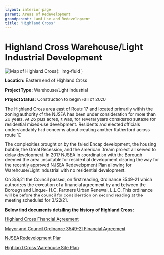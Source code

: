 ```yaml
---
layout: interior-page
parent: Areas of Redevelopment
grandparent: Land Use and Redevelopment
title: 'Highland Cross'
---
```


# Highland Cross Warehouse/Light Industrial Development

![Map of Highland Cross](highlandmap.jpg){: .img-fluid }

**Location:** Eastern end of Highland Cross

**Project Type:** Warehouse/Light Industrial

**Project Status:** Construction to begin Fall of 2020

The Highland Cross area east of Route 17 and located primarily within the zoning authority of the NJSEA has been under consideration for more than 20 years.  At 26 plus acres, it was, for several years considered suitable for residential mixed-use development. Residents and elected officials understandably had concerns about creating another Rutherford across route 17. 

The complexities brought on by the failed Encap development, the housing bubble, the Great Recession, and the American Dream project all served to delay development. In 2017 NJSEA in coordination with the Borough deemed the area unsuitable for residential development clearing the way for the recently approved NJSEA Redevelopment Plan allowing for Warehouse/Light Industrial with no residential development. 

On 3/8/21 the Council passed, on first reading, Ordinance 3549-21 which authorizes the execution of a financial agreement by and between the Borough and Linque- H.C. Partners Urban Renewal, L.L.C.  This ordinance will be before the council for consideration on second reading at the meeting scheduled for 3/22/21.

**Below find documents detailing the history of Highland Cross:**

[Highland Cross Financial Agreement](https://storage.googleapis.com/static.rutherford-nj.com/community-development/highland-cross/HC_Financial_Agreement.pdf)

[Mayor and Council Ordinance 3549-21 Financial Agreement](https://storage.googleapis.com/static.rutherford-nj.com/codes-ordinances/3549-21%20Highland%20Cross%20-%20%20Financial%20Agreement.pdf)

[NJSEA Redevelopment Plan](https://storage.googleapis.com/static.rutherford-nj.com/community-development/highland-cross/HC-redevelopment-jan-06-2020.pdf)

[Highland Cross Warehouse Site Plan](https://storage.googleapis.com/static.rutherford-nj.com/community-development/highland-cross/Site%20Plan%20Highland%20Cross%20Warehouse.pdf)


